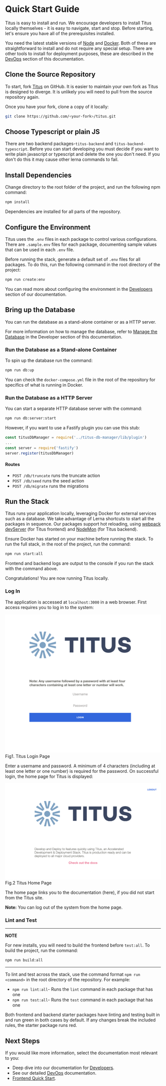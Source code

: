 # Quick Start Guide

Titus is easy to install and run. We encourage developers to install Titus locally themselves - it is easy to navigate, start and stop. Before starting, let's ensure you have all of the prerequisites installed.

You need the latest stable versions of [Node] and [Docker]. Both of these are straightforward to install and do not require any special setup. There are other tools to install for deployment purposes, these are described in the [DevOps] section of this documentation.

## Clone the Source Repository

To start, fork [Titus] on GitHub. It is easier to maintain your own fork as Titus is designed to diverge. It is unlikely you will need to pull from the source repository again.

Once you have your fork, clone a copy of it locally:

```sh
git clone https://github.com/<your-fork>/titus.git
```

## Choose Typescript or plain JS

There are two backend packages-`titus-backend` and `titus-backend-typescript`. Before you can start developing you must decide if you want to write plain javascript or typescript and delete the one you don't need. If you don't do this it may cause other lerna commands to fail.

## Install Dependencies

Change directory to the root folder of the project, and run the following npm command:

```sh
npm install
```

Dependencies are installed for all parts of the repository.

## Configure the Environment

Titus uses the `.env` files in each package to control various configurations. There are `.sample.env` files for each package, documenting sample values that can be used in each `.env` file.

Before running the stack, generate a default set of `.env` files for all packages. To do this, run the following command in the root directory of the project:

```sh
npm run create:env
```

You can read more about configuring the environment in the [Developers][developersbe] section of our documentation.

## Bring up the Database

You can run the database as a stand-alone container or as a HTTP server.

For more information on how to manage the database, refer to [Manage the Database] in the Developer section of this documentation.

### Run the Database as a Stand-alone Container

To spin up the database run the command:

```sh
npm run db:up
```

You can check the `docker-compose.yml` file in the root of the repository for specifics of what is running in Docker.

### Run the Database as a HTTP Server

You can start a separate HTTP database server with the command:

```sh
npm run db:server:start
```

However, if you want to use a Fastify plugin you can use this stub:

```js
const titusDbManager = require('../titus-db-manager/lib/plugin')
...
const server = require('fastify')
server.register(titusDbManager)
```

#### Routes

- `POST /db/truncate` runs the truncate action
- `POST /db/seed` runs the seed action
- `POST /db/migrate` runs the migrations

## Run the Stack

Titus runs your application locally, leveraging Docker for external services such as a database.
We take advantage of Lerna shortcuts to start all the packages in sequence.
Our packages support hot reloading, using [webpack devServer][webpack-dev-server] (for Titus frontend) and [NodeMon] (for Titus backend).

Ensure Docker has started on your machine before running the stack.
To run the full stack, in the root of the project, run the command:

```sh
npm run start:all
```

Frontend and backend logs are output to the console if you run the stack with the command above.

Congratulations! You are now running Titus locally.

### Log In

The application is accessed at `localhost:3000` in a web browser. First access requires you to log in to the system:

![x](../img/titus-login.png)
Fig1. Titus Login Page

Enter a username and password. A minimum of 4 characters (including at least one letter or one number) is required for the password. On successful login, the home page for Titus is displayed:

![x](../img/titus-home-page.png)
Fig.2 Titus Home Page

The home page links you to the documentation (here), if you did not start from the Titus site.

**Note:** You can log out of the system from the home page.

### Lint and Test

---

**NOTE**

For new installs, you will need to build the frontend before `test:all`. To build the project, run the command:

```bash
npm run build:all
```

---

To lint and test across the stack, use the command format `npm run <command>` in the root directory of the repository. For example:

- `npm run lint:all`- Runs the `lint` command in each package that has one
- `npm run test:all`- Runs the `test` command in each package that has one

Both frontend and backend starter packages have linting and testing built in and run green in both cases by default. If any changes break the included rules, the starter package runs red.

## Next Steps

If you would like more information, select the documentation most relevant to you:

- Deep dive into our documentation for [Developers].
- See our detailed [DevOps] documentation.
- [Frontend Quick Start](developers/packages/titus-frontend/?id=quick-start).

<!-- External Links -->

[docker]: https://docs.docker.com/install/#supported-platforms
[node]: https://nodejs.org/en/
[npm]: https://www.npmjs.com/get-npm
[titus]: https://github.com/nearform/titus
[webpack-dev-server]: https://webpack.js.org/configuration/dev-server
[nodemon]: https://nodemon.io

<!-- Internal Links -->

[devops]: devops/
[developers]: developers/
[manage the database]: developers/packages/titus-db-manager/?id=manage-the-database
[developersbe]: developers/?id=backend-package
